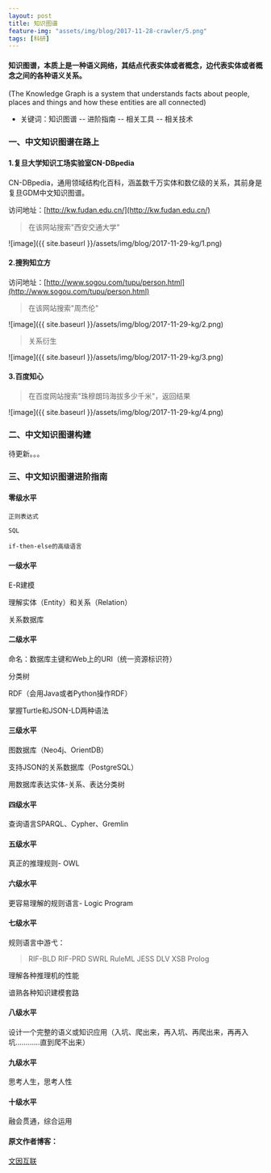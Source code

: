 ```yaml
---
layout: post
title: 知识图谱
feature-img: "assets/img/blog/2017-11-28-crawler/5.png"
tags: [科研]
---
```

#### 知识图谱，本质上是一种语义网络，其结点代表实体或者概念，边代表实体或者概念之间的各种语义关系。

(The Knowledge Graph is a system that understands facts about people, places and things and how these entities are all connected)

* 关键词：知识图谱 -- 进阶指南 -- 相关工具 -- 相关技术

### 一、中文知识图谱在路上

#### 1.复旦大学知识工场实验室CN-DBpedia

CN-DBpedia，通用领域结构化百科，涵盖数千万实体和数亿级的关系，其前身是复旦GDM中文知识图谱。

访问地址：[http://kw.fudan.edu.cn/](http://kw.fudan.edu.cn/)

>在该网站搜索"西安交通大学"

![image]({{ site.baseurl }}/assets/img/blog/2017-11-29-kg/1.png)

#### 2.搜狗知立方

访问地址：[http://www.sogou.com/tupu/person.html](http://www.sogou.com/tupu/person.html)

>在该网站搜索"周杰伦"

![image]({{ site.baseurl }}/assets/img/blog/2017-11-29-kg/2.png)

>关系衍生

![image]({{ site.baseurl }}/assets/img/blog/2017-11-29-kg/3.png)

#### 3.百度知心

>在百度网站搜索"珠穆朗玛海拔多少千米"，返回结果

![image]({{ site.baseurl }}/assets/img/blog/2017-11-29-kg/4.png)

### 二、中文知识图谱构建

待更新。。。

### 三、中文知识图谱进阶指南

#### 零级水平

    正则表达式

    SQL

    if-then-else的高级语言

#### 一级水平

E-R建模

理解实体（Entity）和关系（Relation）

关系数据库

#### 二级水平

命名：数据库主键和Web上的URI（统一资源标识符）

分类树

RDF（会用Java或者Python操作RDF）

掌握Turtle和JSON-LD两种语法

#### 三级水平

图数据库（Neo4j、OrientDB）

支持JSON的关系数据库（PostgreSQL）

用数据库表达实体-关系、表达分类树

#### 四级水平

查询语言SPARQL、Cypher、Gremlin

#### 五级水平

真正的推理规则- OWL

#### 六级水平

更容易理解的规则语言- Logic Program

#### 七级水平

规则语言中游弋：

>RIF-BLD
>RIF-PRD
>SWRL
>RuleML
>JESS
>DLV
>XSB
>Prolog

理解各种推理机的性能

谙熟各种知识建模套路

#### 八级水平

设计一个完整的语义或知识应用（入坑、爬出来，再入坑、再爬出来，再再入坑…………直到爬不出来）

#### 九级水平

思考人生，思考人性

#### 十级水平

融会贯通，综合运用

#### 原文作者博客：

[文因互联](http://blog.memect.cn/)